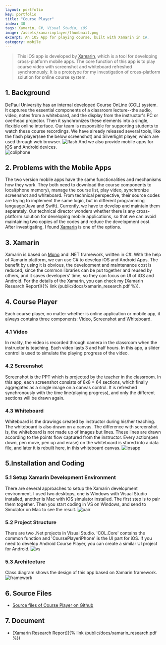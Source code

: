 ```yaml
---
layout: portfolio
key: portfolio
title: "Course Player"
index: 30
tags: Xamarin, C#, Visual Studio, iOS
image: /assets/xamarinplayer/thumbnail.png
excerpt: An iOS App for playing course, built with Xamarin in C#.
category: mobile
---
```


> This iOS app is developed by [Xamarin](https://xamarin.com/), which is a tool for developing cross-platform mobile apps. The core function of this app is to play course video with screenshot and whiteboard refreshed synchronously. It is a prototype for my investigation of cross-platform solution for online course system.

## 1. Background
DePaul University has an internal developed Course OnLine (COL) system. It captures the essential components of a classroom lecture--the audio, video, notes from a whiteboard, and the display from the instructor's PC or overhead projector. Then it synchronizes these elements into a single, flexible online interface. Our team is responsible for supporting students to watch these course recordings. We have already released several tools, like the flash player(see the below screenshot) and Silverlight player, which are used through web browser.
![flash](/assets/xamarinplayer/flash.png "flash")
And we also provide mobile apps for iOS and Android devices.  
![coliphone](/assets/xamarinplayer/col_iphone.jpeg "coliphone")

## 2. Problems with the Mobile Apps
The two version mobile apps have the same functionalities and mechanisms how they work. They both need to download the course components to local(phone memory), manage the course list, play video, synchronize screenshot and whiteboard. From technical perspective, their source codes are trying to implement the same logic, but in different programming language(Java and Swift). Currently, we have to develop and maintain them separately. Our technical director wonders whether there is any cross-platform solution for developing mobile applications, so that we can avoid maintaining two copies of the codes and reduce the development cost. After investigating, I found [Xamarin](https://xamarin.com/) is one of the options.

## 3. Xamarin
Xamarin is based on [Mono](http://www.mono-project.com/) and .NET framework, written in C#. With the help of Xamarin platform, we can use C# to develop iOS and Android Apps. The benefit by using it is obvious, the development and maintenance cost is reduced, since the common libraries can be put together and reused by others, and it saves developers' time, so they can focus on UI of iOS and Android. For the details of the Xamarin, you can check my [Xamarin Research Report]({% link /public/docs/xamarin_research.pdf %}).

## 4. Course Player
Each course player, no matter whether is online application or mobile app, it always contains three components: Video, Screenshot and Whiteboard.  
### 4.1 Video
In reality, the video is recorded through camera in the classroom when the instructor is teaching. Each video lasts 3 and half hours. In this app, a slider control is used to simulate the playing progress of the video.  
### 4.2 Screenshot
Screenshot is the PPT which is projected by the teacher in the classroom. In this app, each screenshot consists of 8x8 = 64 sections, which finally aggregates as a single image on a canvas control. It is refreshed synchronously with the time line(playing progress), and only the different sections will be drawn again.   
### 4.3 Whiteboard
Whiteboard is the drawings created by instructor during his/her teaching. The whiteboard is also drawn on a canvas. The difference with screenshot is, the whiteboard is not made up of images but lines. These lines are drawn according to the points flow captured from the instructor. Every action(pen down, pen move, pen up and erase) on the whiteboard is stored into a data file, and later it is rebuilt here, in this whiteboard canvas.
![iosapp](/assets/xamarinplayer/iosapp.png "iosapp")  

## 5.Installation and Coding
### 5.1 Setup Xamarin Development Environment
There are several approaches to setup the Xamarin development environment. I used two desktops, one is Windows with Visual Studio installed, another is Mac with iOS simulator installed. The first step is to pair them together. Then you start coding in VS on Windows, and send to Simulator on Mac to see the result.
![pair](/assets/xamarinplayer/pair.png "pair")  
### 5.2 Project Structure
There are two .Net projects in Visual Studio. 'COL.Core' contains the common function and 'CoursePlayeriPhone' is the UI part for iOS. If you need to develop Android Course Player, you can create a similar UI project for Android.
![vs](/assets/xamarinplayer/vs.png "vs")  
### 5.3 Architecture
Class diagram shows the design of this app based on Xamarin framework.
![framework](/assets/xamarinplayer/framework.png "framework")  

## 6. Source Files
* [Source files of Course Player on Github](https://github.com/jojozhuang/Portfolio/tree/master/CoursePlayerXamarin)

## 7. Document
* [Xamarin Research Report]({% link /public/docs/xamarin_research.pdf %})
